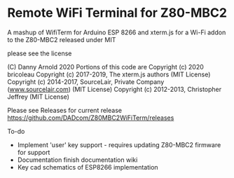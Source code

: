 Remote WiFi Terminal for Z80-MBC2
=================================

A mashup of WifiTerm for Arduino ESP 8266
and xterm.js for a Wi-Fi addon to the Z80-MBC2 
released under MIT

please see the license

 (C) Danny Arnold 2020
 Portions of this code are 
 Copyright (c) 2020 bricoleau
 Copyright (c) 2017-2019, The xterm.js authors (MIT License)
 Copyright (c) 2014-2017, SourceLair, Private Company (www.sourcelair.com) (MIT License)
 Copyright (c) 2012-2013, Christopher Jeffrey (MIT License)

Please see Releases for current release
https://github.com/DADcom/Z80MBC2WiFiTerm/releases


To-do

- Implement 'user' key support - requires updating Z80-MBC2 firmware for support
- Documentation finish documentation wiki
- Key cad schematics of ESP8266 implementation
